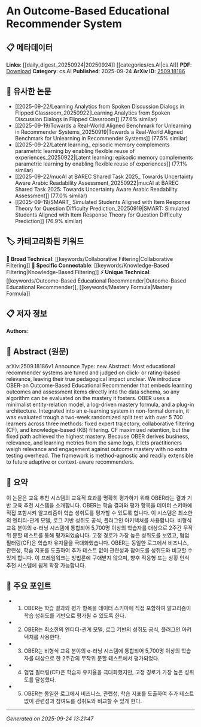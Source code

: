 <!-- KEYWORD_LINKING_METADATA:
{
  "processed_timestamp": "2025-09-24T13:21:47.461602",
  "vocabulary_version": "1.0",
  "selected_keywords": [
    "Outcome-Based Educational Recommender",
    "Collaborative Filtering",
    "Knowledge-Based Filtering",
    "Mastery Formula"
  ],
  "rejected_keywords": [],
  "similarity_scores": {
    "Outcome-Based Educational Recommender": 0.78,
    "Collaborative Filtering": 0.8,
    "Knowledge-Based Filtering": 0.72,
    "Mastery Formula": 0.65
  },
  "extraction_method": "AI_prompt_based",
  "budget_applied": true,
  "candidates_json": {
    "candidates": [
      {
        "surface": "Outcome-Based Educational Recommender",
        "canonical": "Outcome-Based Educational Recommender",
        "aliases": [
          "OBER"
        ],
        "category": "unique_technical",
        "rationale": "This is a novel approach specific to the paper, integrating learning outcomes into recommender systems.",
        "novelty_score": 0.85,
        "connectivity_score": 0.65,
        "specificity_score": 0.9,
        "link_intent_score": 0.78
      },
      {
        "surface": "Collaborative Filtering",
        "canonical": "Collaborative Filtering",
        "aliases": [
          "CF"
        ],
        "category": "broad_technical",
        "rationale": "Collaborative Filtering is a widely used technique in recommender systems, facilitating connections to other works in the field.",
        "novelty_score": 0.3,
        "connectivity_score": 0.85,
        "specificity_score": 0.7,
        "link_intent_score": 0.8
      },
      {
        "surface": "Knowledge-Based Filtering",
        "canonical": "Knowledge-Based Filtering",
        "aliases": [
          "KB Filtering"
        ],
        "category": "specific_connectable",
        "rationale": "Knowledge-Based Filtering is a specific method that can be linked to other knowledge-based systems in educational technology.",
        "novelty_score": 0.55,
        "connectivity_score": 0.75,
        "specificity_score": 0.78,
        "link_intent_score": 0.72
      },
      {
        "surface": "Mastery Formula",
        "canonical": "Mastery Formula",
        "aliases": [],
        "category": "unique_technical",
        "rationale": "The mastery formula is a unique aspect of the system, crucial for evaluating learning outcomes.",
        "novelty_score": 0.7,
        "connectivity_score": 0.6,
        "specificity_score": 0.85,
        "link_intent_score": 0.65
      }
    ],
    "ban_list_suggestions": [
      "e-learning system",
      "randomized split test",
      "fixed expert trajectory"
    ]
  },
  "decisions": [
    {
      "candidate_surface": "Outcome-Based Educational Recommender",
      "resolved_canonical": "Outcome-Based Educational Recommender",
      "decision": "linked",
      "scores": {
        "novelty": 0.85,
        "connectivity": 0.65,
        "specificity": 0.9,
        "link_intent": 0.78
      }
    },
    {
      "candidate_surface": "Collaborative Filtering",
      "resolved_canonical": "Collaborative Filtering",
      "decision": "linked",
      "scores": {
        "novelty": 0.3,
        "connectivity": 0.85,
        "specificity": 0.7,
        "link_intent": 0.8
      }
    },
    {
      "candidate_surface": "Knowledge-Based Filtering",
      "resolved_canonical": "Knowledge-Based Filtering",
      "decision": "linked",
      "scores": {
        "novelty": 0.55,
        "connectivity": 0.75,
        "specificity": 0.78,
        "link_intent": 0.72
      }
    },
    {
      "candidate_surface": "Mastery Formula",
      "resolved_canonical": "Mastery Formula",
      "decision": "linked",
      "scores": {
        "novelty": 0.7,
        "connectivity": 0.6,
        "specificity": 0.85,
        "link_intent": 0.65
      }
    }
  ]
}
-->

# An Outcome-Based Educational Recommender System

## 📋 메타데이터

**Links**: [[daily_digest_20250924|20250924]] [[categories/cs.AI|cs.AI]]
**PDF**: [Download](https://arxiv.org/pdf/2509.18186.pdf)
**Category**: cs.AI
**Published**: 2025-09-24
**ArXiv ID**: [2509.18186](https://arxiv.org/abs/2509.18186)

## 🔗 유사한 논문
- [[2025-09-22/Learning Analytics from Spoken Discussion Dialogs in Flipped Classroom_20250922|Learning Analytics from Spoken Discussion Dialogs in Flipped Classroom]] (77.6% similar)
- [[2025-09-19/Towards a Real-World Aligned Benchmark for Unlearning in Recommender Systems_20250919|Towards a Real-World Aligned Benchmark for Unlearning in Recommender Systems]] (77.5% similar)
- [[2025-09-22/Latent learning_ episodic memory complements parametric learning by enabling flexible reuse of experiences_20250922|Latent learning: episodic memory complements parametric learning by enabling flexible reuse of experiences]] (77.1% similar)
- [[2025-09-22/mucAI at BAREC Shared Task 2025_ Towards Uncertainty Aware Arabic Readability Assessment_20250922|mucAI at BAREC Shared Task 2025: Towards Uncertainty Aware Arabic Readability Assessment]] (77.0% similar)
- [[2025-09-19/SMART_ Simulated Students Aligned with Item Response Theory for Question Difficulty Prediction_20250919|SMART: Simulated Students Aligned with Item Response Theory for Question Difficulty Prediction]] (76.9% similar)

## 🏷️ 카테고리화된 키워드
**🧠 Broad Technical**: [[keywords/Collaborative Filtering|Collaborative Filtering]]
**🔗 Specific Connectable**: [[keywords/Knowledge-Based Filtering|Knowledge-Based Filtering]]
**⚡ Unique Technical**: [[keywords/Outcome-Based Educational Recommender|Outcome-Based Educational Recommender]], [[keywords/Mastery Formula|Mastery Formula]]

## 📋 저자 정보

**Authors:** 

## 📄 Abstract (원문)

arXiv:2509.18186v1 Announce Type: new 
Abstract: Most educational recommender systems are tuned and judged on click- or rating-based relevance, leaving their true pedagogical impact unclear. We introduce OBER-an Outcome-Based Educational Recommender that embeds learning outcomes and assessment items directly into the data schema, so any algorithm can be evaluated on the mastery it fosters. OBER uses a minimalist entity-relation model, a log-driven mastery formula, and a plug-in architecture. Integrated into an e-learning system in non-formal domain, it was evaluated trough a two-week randomized split test with over 5 700 learners across three methods: fixed expert trajectory, collaborative filtering (CF), and knowledge-based (KB) filtering. CF maximized retention, but the fixed path achieved the highest mastery. Because OBER derives business, relevance, and learning metrics from the same logs, it lets practitioners weigh relevance and engagement against outcome mastery with no extra testing overhead. The framework is method-agnostic and readily extensible to future adaptive or context-aware recommenders.

## 📝 요약

이 논문은 교육 추천 시스템의 교육적 효과를 명확히 평가하기 위해 OBER라는 결과 기반 교육 추천 시스템을 소개합니다. OBER는 학습 결과와 평가 항목을 데이터 스키마에 직접 포함시켜 알고리즘이 학습 성취도를 평가할 수 있도록 합니다. 이 시스템은 최소한의 엔티티-관계 모델, 로그 기반 성취도 공식, 플러그인 아키텍처를 사용합니다. 비형식 교육 분야의 e-러닝 시스템에 통합되어 5,700명 이상의 학습자를 대상으로 2주간 무작위 분할 테스트를 통해 평가되었습니다. 고정 경로가 가장 높은 성취도를 보였고, 협업 필터링(CF)은 학습자 유지율을 극대화했습니다. OBER는 동일한 로그에서 비즈니스, 관련성, 학습 지표를 도출하여 추가 테스트 없이 관련성과 참여도를 성취도와 비교할 수 있게 합니다. 이 프레임워크는 방법론에 구애받지 않으며, 향후 적응형 또는 상황 인식 추천 시스템에 쉽게 확장 가능합니다.

## 🎯 주요 포인트

- 1. OBER는 학습 결과와 평가 항목을 데이터 스키마에 직접 포함하여 알고리즘이 학습 성취도를 기반으로 평가될 수 있도록 한다.
- 2. OBER는 최소한의 엔티티-관계 모델, 로그 기반의 성취도 공식, 플러그인 아키텍처를 사용한다.
- 3. OBER는 비형식 교육 분야의 e-러닝 시스템에 통합되어 5,700명 이상의 학습자를 대상으로 한 2주간의 무작위 분할 테스트에서 평가되었다.
- 4. 협업 필터링(CF)은 학습자 유지율을 극대화했지만, 고정 경로가 가장 높은 성취도를 달성했다.
- 5. OBER는 동일한 로그에서 비즈니스, 관련성, 학습 지표를 도출하여 추가 테스트 없이 관련성과 참여도를 성취도와 비교할 수 있게 한다.


---

*Generated on 2025-09-24 13:21:47*